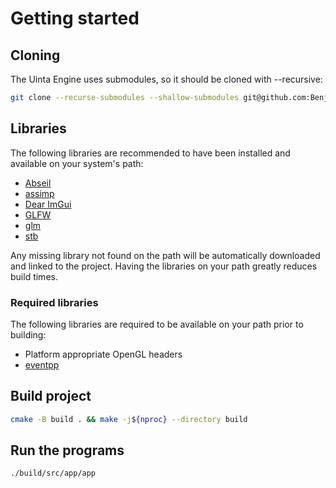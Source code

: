 # Getting started

## Cloning

The Uinta Engine uses submodules, so it should be cloned with --recursive:

```sh
git clone --recurse-submodules --shallow-submodules git@github.com:Benjman/uinta.git
```

## Libraries

The following libraries are recommended to have been installed and available on
your system's path:

* [Abseil](https://github.com/abseil/abseil-cpp)
* [assimp](https://github.com/assimp/assimp)
* [Dear ImGui](https://github.com/ocornut/imgui)
* [GLFW](https://github.com/glfw/glfw)
* [glm](https://github.com/g-truc/glm)
* [stb](https://github.com/nothings/stb)

Any missing library not found on the path will be automatically downloaded and
linked to the project. Having the libraries on your path greatly reduces build
times.

### Required libraries

The following libraries are required to be available on your path prior to building:

* Platform appropriate OpenGL headers
* [eventpp](https://github.com/wqking/eventpp)

## Build project

```sh
cmake -B build . && make -j${nproc} --directory build
```

## Run the programs

```sh
./build/src/app/app
```

